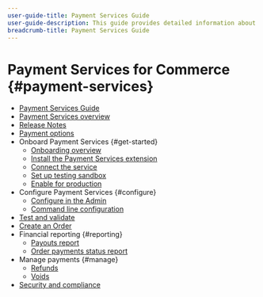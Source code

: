 ```yaml
---
user-guide-title: Payment Services Guide
user-guide-description: This guide provides detailed information about installing and configuring Payment Services for your Adobe Commerce or Magento Open Source store.
breadcrumb-title: Payment Services Guide
---
```


# Payment Services for Commerce {#payment-services}

- [Payment Services Guide](guide-overview.md)
- [Payment Services overview](overview.md)
- [Release Notes](release-notes.md)
- [Payment options](payments-options.md)
- Onboard Payment Services {#get-started}
  - [Onboarding overview](onboard.md)
  - [Install the Payment Services extension](install.md)
  - [Connect the service](connect.md)
  - [Set up testing sandbox](sandbox.md)
  - [Enable for production](production.md)
- Configure Payment Services {#configure}
  - [Configure in the Admin](configure-admin.md)
  - [Command line configuration](configure-cli.md)
- [Test and validate](test-validate.md)
- [Create an Order](create-order.md)
- Financial reporting {#reporting}
  - [Payouts report](payouts.md)
  - [Order payments status report](order-payment-status.md)
- Manage payments {#manage}
  - [Refunds](refunds.md)
  - [Voids](voids.md)
- [Security and compliance](security.md)
